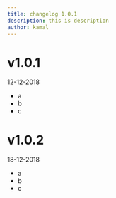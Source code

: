 ```yaml
---
title: changelog 1.0.1
description: this is description
author: kamal
---
```


# v1.0.1 

12-12-2018

* a
* b
* c

# v1.0.2

18-12-2018

* a
* b
* c

